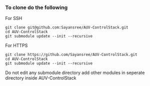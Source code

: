 ### To clone do the following
For SSH
```
git clone git@github.com:Sayansree/AUV-ControlStack.git
cd AUV-ControlStack
git submodule update --init --recursive
```
For HTTPS
```
git clone https://github.com/Sayansree/AUV-ControlStack.git
cd AUV-ControlStack
git submodule update --init --recursive
```

Do not edit any submodule directory
add other modules in seperate directory inside AUV-ControlStack 